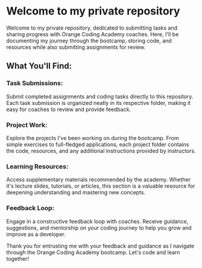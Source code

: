 # Welcome to my private repository

Welcome to my private repository, dedicated to submitting tasks and sharing progress with Orange Coding Academy coaches. Here, I'll be documenting my journey through the bootcamp, storing code, and resources while also submitting assignments for review.

## What You'll Find:

### Task Submissions:
Submit completed assignments and coding tasks directly to this repository. Each task submission is organized neatly in its respective folder, making it easy for coaches to review and provide feedback.

### Project Work:
Explore the projects I've been working on during the bootcamp. From simple exercises to full-fledged applications, each project folder contains the code, resources, and any additional instructions provided by instructors.

### Learning Resources:
Access supplementary materials recommended by the academy. Whether it's lecture slides, tutorials, or articles, this section is a valuable resource for deepening understanding and mastering new concepts.

### Feedback Loop:
Engage in a constructive feedback loop with coaches. Receive guidance, suggestions, and mentorship on your coding journey to help you grow and improve as a developer.

Thank you for entrusting me with your feedback and guidance as I navigate through the Orange Coding Academy bootcamp. Let's code and learn together!
